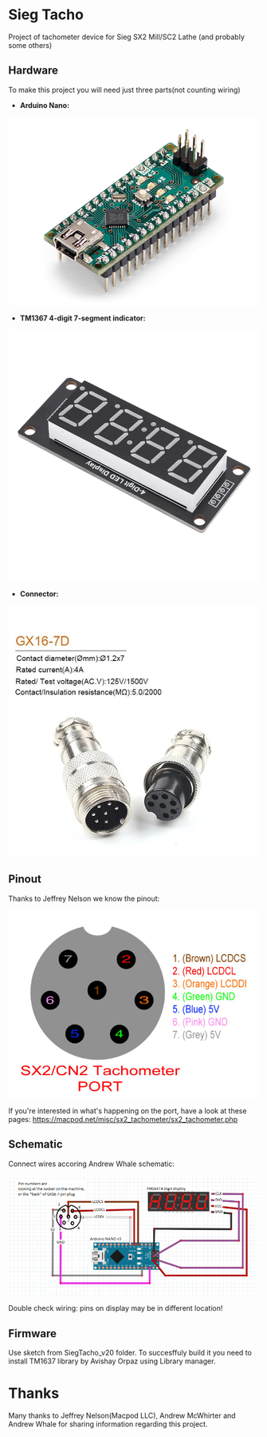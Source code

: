 # Sieg Tacho

Project of tachometer device for Sieg SX2 Mill/SC2 Lathe (and probably some others)

## Hardware

To make this project you will need just three parts(not counting wiring)

* **Arduino Nano:**
 
![Image](Images/Arduino_Nano.webp "Arduino Nano")

* **TM1367 4-digit 7-segment indicator:**

![Image](Images/TM1637_Perspective.jpg "TM1367 4-digit 7-segment indicator")

* **Connector:**

![Image](Images/GX16-7D.jpg "Connector")

## Pinout

Thanks to Jeffrey Nelson we know the pinout:

![Image](Images/sx2_cn2_tachometer_port_pinout.jpg "Pinout")

If you're interested in what's happening on the port, have a look at these pages:
https://macpod.net/misc/sx2_tachometer/sx2_tachometer.php

## Schematic

Connect wires accoring Andrew Whale schematic:

![Image](Images/TachoWiring.png "Wiring")

Double check wiring: pins on display may be in different location!

## Firmware

Use sketch from SiegTacho_v20 folder. To succesffuly build it you need to install TM1637 library by Avishay Orpaz using Library manager.

# Thanks

Many thanks to Jeffrey Nelson(Macpod LLC), Andrew McWhirter and Andrew Whale for sharing information regarding this project.